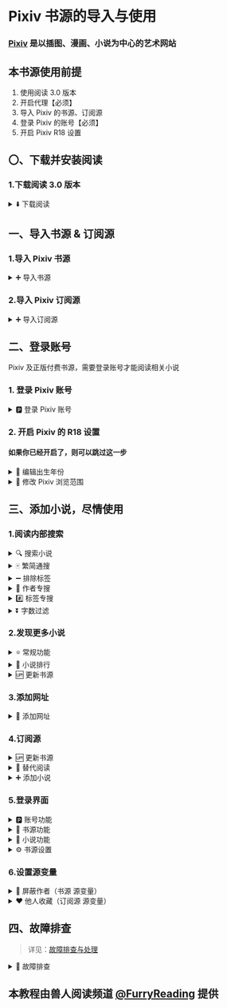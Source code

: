 # Pixiv 书源的导入与使用

### [Pixiv](https://www.pixiv.net) 是以插图、漫画、小说为中心的艺术网站


## 本书源使用前提
1. 使用阅读 3.0 版本
2. 开启代理【必须】
3. 导入 Pixiv 的书源、订阅源
4. 登录 Pixiv 的账号【必须】
5. 开启 Pixiv R18 设置


## 〇、下载并安装阅读
### 1.下载阅读 3.0 版本
<details>
<summary> ⬇️ 下载阅读 </summary>

点击链接，下载安装包并安装，**推荐使用共存版**
> https://miaogongzi.lanzout.com/b01rgkhhe
> 
> 最新下载链接请查看 [下载阅读](./Download.md)


### 2.了解阅读功能与用法
> 请查看[阅读是什么软件？阅读简介](./ReadMe.md)
</details>


## 一、导入书源 & 订阅源
### 1.导入 Pixiv 书源
<details><summary> ➕ 导入书源 </summary>

【**开启代理**】后，复制下方的书源链接
```
https://raw.githubusercontent.com/windyhusky/PixivSource/main/pixiv.json
```


#### 1.1 打开【订阅】页面，点击【规则订阅】
![img](./pic/SubscribeEntry.png)


#### 1.2 点击加号，粘贴链接，保存订阅
![img](./pic/SubscribeBoookSourcePixiv.jpg)


#### 1.3 点击相应订阅规则，导入并启用/更新书源
![img](./pic/SubscribeHomePage.jpg)

**首次点击【订阅规则】 即可导入**

![img](./pic/InportBookSourcePixiv.jpg)

**【系列书源】与【单篇书源】功能完全一致，导入/启用其中一个即可**

**导入之后，再次点击则会检查更新**

> 更多导入方法请查看[如何获取书源？导入书源？](./ImportBookSource.md)
</details>


### 2.导入 Pixiv 订阅源
<details><summary> ➕ 导入订阅源 </summary>

【**开启代理**】后，复制下方的订阅源链接
```
https://raw.githubusercontent.com/windyhusky/PixivSource/main/btsrk.json
```

#### 2.1 打开【订阅】页面，点击【规则订阅】
![img](./pic/SubscribeEntry.png)


#### 2.2 点击加号，更改规则类型，粘贴链接，保存订阅
**注意这里要把【书源】改成【订阅源】**

![img](./pic/SubscribeRssSourceBtsrk.jpg)


#### 2.3 点击相应订阅规则，导入并启用/更新书源
![img](./pic/SubscribeHomePage.jpg)

**首次点击【订阅规则】 即可导入**

![img](./pic/InportRssSourceBtsrk.png)

**导入之后，再次点击则会检查更新**

> 更多导入方法请查看[如何导入订阅源](./ImportRssSource.md)
</details>


## 二、登录账号
Pixiv 及正版付费书源，需要登录账号才能阅读相关小说
### 1. 登录 Pixiv 账号

<details><summary> 🅿️ 登录 Pixiv 账号 </summary>

#### 1.1 开启代理工具
此处略过，请自行学习，**最好开启【全局代理】**


#### 1.2 登录 Pixiv 账号
**我的 - 书源管理 - 菜单 - 登录 - 登录账号**

![img](./pic/PixivLogin1.jpg)

![img](./pic/PixivLoginUIAccount.jpg)

**登录你的账号，登录成功后，点击右上角的对勾**

![img](./pic/PixivLogin2.jpg)

**如果需要验证码，请更换代理，或过段时间再次尝试**
</details>


### 2. 开启 Pixiv 的 R18 设置
#### 如果你已经开启了，则可以跳过这一步
<details><summary> 📆 编辑出生年份 </summary>

#### 2.1 编辑出生年份
**再次点击登录，滑动屏幕，点击头像，再次点击头像，编辑个人资料**

[Pixiv 个人资料](https://www.pixiv.net/settings/profile) - 编辑个人资料 - 出生年份

出生年份改到：**2000年或2000年之前**，确保你的年龄在20岁及以上

![img](./pic/PixivSettingsBirth.png)

</details>

<details><summary> 🔞 修改 Pixiv 浏览范围 </summary>

#### 2.2 修改作品浏览范围
**我的-书源管理-点击 Pixiv 书源右侧三点菜单-登录-账号设置**
![img](./pic/PixivLoginUIAccount.jpg)

[Pixiv 设置](https://www.pixiv.net/settings/viewing) - 浏览与显示 - 年龄限制作品

根据自己情况选择显示：R18 作品 与 R18G 作品

不知道二者区别的可以查看这篇文档 [作品评级是什么？](https://www.pixiv.help/hc/zh-cn/articles/39125149371289-%E4%BD%9C%E5%93%81%E8%AF%84%E7%BA%A7%E6%98%AF%E4%BB%80%E4%B9%88)

![img](./pic/PixivSettingsView.png)
</details>


## 三、添加小说，尽情使用
### 1.阅读内部搜索
<details><summary> 🔍 搜索小说 </summary>

#### 1.0 搜索小说
✅ 默认搜索：同时搜索小说名称、系列小说名称、标签、作者
![img](./pic/SearchViaLegado.png)
</details>


<details><summary> 🀄️ 繁简通搜 </summary>

#### 1.1 繁简通搜
- 搜索【名称】和【标签】时，【默认】进行繁简转换，同时返回繁体简体小说内容（可在书源设置中修改）
- 【搜索作者】不做转换，返回小说不做转换

![img](./pic/SearchViaLegadoConvert.jpg)
</details>


<details><summary> ➖ 排除标签 </summary>

#### 1.2 排除标签（格式：`标签1 -标签2` `标签1 -标签2 -标签3`）
- 使用减号 `-` 在搜索结果中，排除不想看的的标签
- **每个排除的标签前都需要添加减号** `-`
- 由 Pixiv 官方提供支持

![img](./pic/SearchViaLegadoExclude.jpg)
</details>


<details><summary> 👤 作者专搜 </summary>

#### 1.3 作者专搜（格式：`@作者名称`）
- 仅搜索作者；不进行繁简转换
- `@` 为标记符，打出1个即可，例如：`@pixiv事務局` 
- 暂时不支持与 `#` 同时使用，可与【字数过滤】同时使用

![img](./pic/SearchViaLegadoAuthor.jpg)
</details>


<details><summary> #️⃣ 标签专搜 </summary>

#### 1.4 标签专搜（格式：`#标签1` `#标签1 标签2 `）
- 仅搜索标签、小说名称；多个标签空格间隔，【默认】进行繁简转换
- `#` 为标记符，打出1个即可，例如：`#校园` `#校园 纯爱` `#校园 纯爱 BG`
- 暂时不支持与 `@` 同时使用，可与【排除标签】【字数过滤】同时使用

![img](./pic/SearchViaLegadoHashtag.jpg)
</details>


<details><summary> ⏬ 字数过滤 </summary>

#### 1.5 字数过滤（格式：`关键词 字数3k`）
- 字数限制规则：`3k 3k5 3w 3w5`【注意`k`与`w`均为小写】
- 例如：`校园 字数3k` `校园 纯爱 字数3k`
- 可与【标签专搜】或【搜索作者】同时使用
![img](./pic/SearchViaLegadoWordCountFilter1.jpg)
![img](./pic/SearchViaLegadoWordCountFilter2.jpg)
</details>


### 2.发现更多小说
<details><summary> ⭐️ 常规功能 </summary>

![img](./pic/DiscoverPixiv.jpg)
</details>


<details><summary> 👑 小说排行 </summary>

![img](./pic/DiscoverPixivRanking.png)
  - ✅ R18小说排行榜(🔞 排行榜)
  - ✅ 一般小说排行榜(🆗 排行榜)
    >（默认隐藏，可在书源设置中修改`SHOW_GENERAL_RANK`)，更改后需要在发现页面刷新分类（发现：长按"Pixiv"，刷新
</details>


<details><summary> 🆙 更新书源 </summary>

点击按钮【🆙 更新】以更新书源/更新订阅
![img](./pic/UpdateSource.jpg)
</details>


### 3.添加网址
<details>
<summary> 🔗 添加网址 </summary>
书架 - 菜单 - 添加网址 - 粘贴小说链接，可以同时添加多个小说的链接

![img](./pic/AddBookViaUrl1.png)
![img](./pic/AddBookViaUrl2.png)
![img](./pic/AddBookViaUrl3.png)

支持 Pixiv 多个格式的网址链接：
```
Pixiv 小说链接
https://www.pixiv.net/novel/show.php?id=20063566

Pixiv 系列小说链接
https://www.pixiv.net/novel/series/8054073
```
无法添加的链接：
```
Pixiv App 小说分享链接（删掉#号即可正常添加）
测试页面 | 唐尼瑞姆 #pixiv https://www.pixiv.net/novel/show.php?id=20063566

Pixiv 作者页面
https://www.pixiv.net/users/16721009
```
</details>


### 4.订阅源
<details><summary> 🆙 更新书源 </summary>

#### 4.0 更新书源
点击按钮【🆙 更新书源】以更新书源/更新订阅
![img](./pic/UpdateSource.jpg)
</details>


<details><summary> 💬 替代阅读 </summary>

#### 4.1 替代阅读搜索
受阅读所限，阅读内部搜索不可能完全支持 Pixiv 的全部搜索功能。网站的搜索功能更加全面

![img](./pic/SearchViaPixiv.png)


#### 4.2 替代阅读发现
阅读内部浏览器打开 Pixiv，即可使用 Pixiv 书源未完成的功能，如排行榜等功能
![img](./pic/PixivNovelRanking.png)
</details>


<details><summary> ➕ 添加小说 </summary>

#### 4.3 添加小说至书架
在阅读内部浏览器内打开 Pixiv 小说/系列小说页面，【刷新】，点击【加入书架】按钮添加小说到书架

- 添加小说到书架
![img](./pic/AddBookViaPixiv1.png)

- 添加系列小说到书架
![img](./pic/AddBookViaPixiv2.png)
</details>


### 5.登录界面
<details><summary> 🅿️ 账号功能 </summary>

#### 5.0 账号功能
![img](./pic/PixivLoginUIAccount.jpg)
- 🅿️ 登录账号：登录 Pixiv 账号，并获取 cookie 和 csfrToken
- ⚙️ 账号设置：Pixiv 的浏览范围设置
- 🔙 退出账号：退出 Pixiv 账号，并清理 cookie 和 csfrToken
</details>


<details><summary> 📢 书源功能 </summary>

#### 5.1 书源功能
![img](./pic/PixivLoginUIAccount.jpg)
- 🆙 更新书源：更新书源/更新订阅(同上)
- 🔰 使用指南：打开 Github 文档(本页)
- 🐞 反馈问题：打开 Github Issue
</details>


<details><summary> 📃 小说功能 </summary>

#### 5.2 小说功能
![img](./pic/PixivLoginUINovels.jpg)
- ❤️ 公开收藏：公开收藏、取消收藏
- ㊙️ 私密收藏：私密收藏、取消收藏
- 📌 当前章节：显示当前章节信息
- 📃 追更系列：追更系列、取消追更
- ⭐️ 关注作者：关注作者、取消关注
- 🚫 屏蔽作者：屏蔽作者、取消屏蔽（本地）
- ✅ 发送评论：当前章节下发送评论
- 🗑 删除评论：当前章节下删除评论（随后可以手动刷新正文，更新正文内的评论）
- 🧹 清除缓存：清除当前章节的正文缓存（随后可以手动刷新正文，更新正文内容）
- ⤴️ 分享章节：打开当前章节的网址链接
- ⤴️ 分享系列：打开当前系列的网址链接（如无系列则同上）
- ⤴️ 分享系列：打开当前作者的网址链接
</details>


<details><summary> ⚙️ 书源设置 </summary>

#### 5.3 书源设置
![img](./pic/PixivLoginUISettings.jpg)
- 🔰 登录说明：显示登录界面的功能说明
- 🔍 搜索说明：显示搜索说明
- ⚙️ 当前设置：显示当前设置
- 🀄 繁简通搜：搜索进行繁简转换（搜索作者不转换）
- 📖 更多简介：详情显示更多简介
- 📅 更新时间：目录显示更新时间
- 🔗 原始链接：显示原始链接
- 📚 恢复《》：恢复正文内被替换的书名号《》
- 🖼️ 显示描述：章首显示描述
- 💬 显示评论：章尾显示评论
- ⏩ 快速模式：开启快速模式（关闭**默认搜索作者等**影响搜索速度的功能）
- 🐞 调试模式：开启调试模式
</details>


### 6.设置源变量
<details><summary> 🚫 屏蔽作者（书源 源变量）</summary>

#### 6.1屏蔽作者(本地)
1️⃣ 编辑源变量：
- 我的 - 书源管理 - 编辑 - 菜单 - 设置源变量
- 发现 - 长按书源 - 编辑 - 菜单 - 设置源变量
- 正文 - 点击书源 - 编辑 - 菜单 - 设置源变量

![img](./pic/SetSourceVariable.png)

2️⃣ 设置源变量：输入作者ID，【英文逗号】间隔
```
12345, 67890
```
3️⃣ 搜索任意小说，同步屏蔽作者数据
![img](./pic/PixivBlockAuthors.jpg)
</details>

<details><summary> ❤️ 他人收藏（订阅源 源变量）</summary>

#### 6.2 查看他人收藏（Pixiv 首页 订阅源）
1️⃣ 订阅 - 长按订阅源 - 编辑 - 菜单 - 设置源变量

![img](./pic/SetSourceVariable.png)

2️⃣ 设置源变量：输入作者ID，一行一个，可添加作者名，保存
```
12345 // 作者A
67890 # 作者B
```
3️⃣ 导入：打开订阅源 - 菜单 - 登录 - 点击 ❤️ 他人收藏，同步数据

![img](./pic/SetLikeAuthors.jpg)

4️⃣ 更新：发现 - 长按"Pixiv" - 刷新 - 查看他人收藏

![img](./pic/SetSourceVariable0.png)

![img](./pic/DiscoverPixivLikes.jpg)
</details>


## 四、故障排查
> 详见：[故障排查与处理](./TroubleShoot.md)
<details>
<summary> 🐞 故障排查 </summary>

### 1.确定书源可以正常使用
书架页面，搜索 `R18` 测试书源能否正常使用，以及R18设置是否开启。

#### 如果没有搜索结果，请检查一下内容：
**⓪检查 Pixiv 书源是否导入**

**①检查 Pixiv 书源是否启用**

**②检查代理是否可用**

**③检查阅读是否走了代理**

**④检查网络是否可用**

**如果上述均无问题，但依然没有搜索结果，那就是书源需要更新了**


### 2.图片无法正常显示
#### 解决措施：关闭替换净化
![img](./pic/ReplaceTurnOff.png)
</details>


## 本教程由兽人阅读频道 [@FurryReading](https://t.me/FurryReading) 提供
